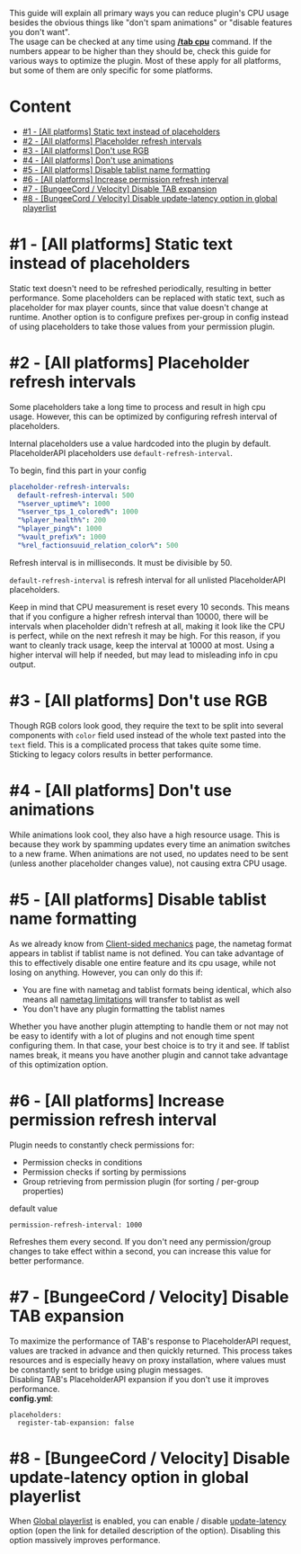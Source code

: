 This guide will explain all primary ways you can reduce plugin's CPU usage besides the obvious things like "don't spam animations" or "disable features you don't want".  
The usage can be checked at any time using [**/tab cpu**](https://github.com/NEZNAMY/TAB/wiki/Commands-&-Permissions#tab-cpu) command. If the numbers appear to be higher than they should be, check this guide for various ways to optimize the plugin. Most of these apply for all platforms, but some of them are only specific for some platforms.

# Content
* [#1 - [All platforms] Static text instead of placeholders](#1---all-platforms-static-text-instead-of-placeholders)
* [#2 - [All platforms] Placeholder refresh intervals](#2---all-platforms-placeholder-refresh-intervals)
* [#3 - [All platforms] Don't use RGB](#3---all-platforms-dont-use-rgb)
* [#4 - [All platforms] Don't use animations](#4---all-platforms-dont-use-animations)
* [#5 - [All platforms] Disable tablist name formatting](#5---all-platforms-disable-tablist-name-formatting)
* [#6 - [All platforms] Increase permission refresh interval](#6---all-platforms-increase-permission-refresh-interval)
* [#7 - [BungeeCord / Velocity] Disable TAB expansion](#7---bungeecord--velocity-disable-tab-expansion)
* [#8 - [BungeeCord / Velocity] Disable update-latency option in global playerlist](#8---bungeecord--velocity-disable-update-latency-option-in-global-playerlist)

# #1 - [All platforms] Static text instead of placeholders
Static text doesn't need to be refreshed periodically, resulting in better performance.
Some placeholders can be replaced with static text, such as placeholder for max player counts,
since that value doesn't change at runtime.
Another option is to configure prefixes per-group in config
instead of using placeholders to take those values from your permission plugin.

# #2 - [All platforms] Placeholder refresh intervals
Some placeholders take a long time to process and result in high cpu usage. However, this can be optimized by configuring refresh interval of placeholders.

Internal placeholders use a value hardcoded into the plugin by default. PlaceholderAPI placeholders use `default-refresh-interval`.

To begin, find this part in your config
```yml
placeholder-refresh-intervals:
  default-refresh-interval: 500
  "%server_uptime%": 1000
  "%server_tps_1_colored%": 1000
  "%player_health%": 200
  "%player_ping%": 1000
  "%vault_prefix%": 1000
  "%rel_factionsuuid_relation_color%": 500
```
Refresh interval is in milliseconds. It must be divisible by 50.

`default-refresh-interval` is refresh interval for all unlisted PlaceholderAPI placeholders.

Keep in mind that CPU measurement is reset every 10 seconds.
This means that if you configure a higher refresh interval than 10000,
there will be intervals when placeholder didn't refresh at all,
making it look like the CPU is perfect, while on the next refresh it may be high.
For this reason, if you want to cleanly track usage, keep the interval at 10000 at most.
Using a higher interval will help if needed, but may lead to misleading info in cpu output.

# #3 - [All platforms] Don't use RGB
Though RGB colors look good, they require the text to be split into several components with `color` field used instead of the whole text pasted into the `text` field. This is a complicated process that takes quite some time. Sticking to legacy colors results in better performance.

# #4 - [All platforms] Don't use animations
While animations look cool, they also have a high resource usage.
This is because they work by spamming updates every time an animation switches to a new frame.
When animations are not used, no updates need to be sent (unless another placeholder changes value),
not causing extra CPU usage.

# #5 - [All platforms] Disable tablist name formatting
As we already know from [Client-sided mechanics](https://github.com/NEZNAMY/TAB/wiki/Client%E2%80%90sided-mechanics#nametag-format-in-tablist) page,
the nametag format appears in tablist if tablist name is not defined.
You can take advantage of this to effectively disable one entire feature and its cpu usage,
while not losing on anything.
However, you can only do this if:
* You are fine with nametag and tablist formats being identical, which also means all [nametag limitations](https://github.com/NEZNAMY/TAB/wiki/Feature-guide:-Nametags#limitations) will transfer to tablist as well
* You don't have any plugin formatting the tablist names

Whether you have another plugin attempting to handle them or not may not be easy to identify with a lot of plugins and not enough time spent configuring them. In that case, your best choice is to try it and see. If tablist names break, it means you have another plugin and cannot take advantage of this optimization option.

# #6 - [All platforms] Increase permission refresh interval
Plugin needs to constantly check permissions for:
* Permission checks in conditions
* Permission checks if sorting by permissions
* Group retrieving from permission plugin (for sorting / per-group properties)

default value
```
permission-refresh-interval: 1000
```
Refreshes them every second.
If you don't need any permission/group changes to take effect within a second,
you can increase this value for better performance.

# #7 - [BungeeCord / Velocity] Disable TAB expansion
To maximize the performance of TAB's response to PlaceholderAPI request,
values are tracked in advance and then quickly returned.
This process takes resources and is especially heavy on proxy installation,
where values must be constantly sent to bridge using plugin messages.  
Disabling TAB's PlaceholderAPI expansion if you don't use it improves performance.  
**config.yml**:
```
placeholders:
  register-tab-expansion: false
```
# #8 - [BungeeCord / Velocity] Disable update-latency option in global playerlist
When [Global playerlist](https://github.com/NEZNAMY/TAB/wiki/Feature-guide:-Global-playerlist) is enabled, you can enable / disable [update-latency](https://github.com/NEZNAMY/TAB/wiki/Feature-guide:-Global-playerlist#:~:text=other%20unlisted%20servers.-,update%2Dlatency,-false) option (open the link for detailed description of the option). Disabling this option massively improves performance.  
